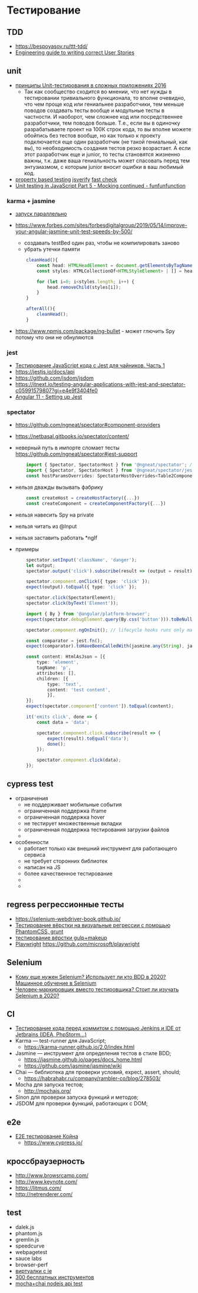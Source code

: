 # Тестирование

## TDD

 * https://bespoyasov.ru/ttt-tdd/
 * [Engineering guide to writing correct User Stories](https://sobolevn.me/2019/02/engineering-guide-to-user-stories)

##  unit
	
 * [принципы Unit-тестирования в сложных приложениях 2016](https://habrahabr.ru/post/310826/)
	* Так как сообщество сходится во мнении, что нет нужды в тестировании тривиального функционала, то вполне очевидно, что чем проще код или гениальнее разработчики, тем меньше поводов создавать тесты вообще и модульные тесты в частности. И наоборот, чем сложнее код или посредственнее разработчики, тем поводов больше. Т.е., если вы в одиночку разрабатываете проект на 100К строк кода, то вы вполне можете обойтись без тестов вообще, но как только к проекту подключается еще один разработчик (не такой гениальный, как вы), то необходимость создания тестов резко возрастает. А если этот разработчик еще и junior, то тесты становятся жизненно важны, т.к. даже ваша гениальность может спасовать перед тем энтузиазмом, с которым junior вносит ошибки в ваш любимый код.
 * [property based testing](https://www.youtube.com/watch?v=H-cBhNMxlCw) [jsverify](https://github.com/jsverify/jsverify) [fast check](https://github.com/dubzzz/fast-check)
 * [Unit testing in JavaScript Part 5 - Mocking continued - funfunfunction](https://www.youtube.com/watch?v=ZbModC5pqv0&list=PL0zVEGEvSaeF_zoW9o66wa_UCNE3a7BEr&index=6)

### karma + jasmine

 * [запуск параллельно](https://karma-runner.github.io/6.3/config/configuration-file.html#concurrency)
 * https://www.forbes.com/sites/forbesdigitalgroup/2019/05/14/improve-your-angular-jasmine-unit-test-speeds-by-500/
	* создавать testBed один раз, чтобы не компилировать заново
	* убрать утечки памяти

	```ts
		cleanHead(){
			const head: HTMLHeadElement = document.getElementsByTagName('head')[0];
			const styles: HTMLCollectionOf<HTMLStyleElement> | [] = head.getElementsByTagName('style');

			for (let i=0; i<styles.length; i++) {
				head.removeChild(styles[i]);
			}
		}

		afterAll(){
			cleanHead();
		}
	```
 * https://www.npmjs.com/package/ng-bullet - может глючить Spy потому что они не обнуляются

### jest

 * [Тестирование JavaScript кода с Jest для чайников. Часть 1](https://habr.com/ru/post/502302/)
 * https://jestjs.io/docs/api
 * https://github.com/jsdom/jsdom
 * https://itnext.io/testing-angular-applications-with-jest-and-spectator-c05991579807?gi=e4e9f3404fe0
 * [Angular 11 - Setting up Jest](https://dev.to/alfredoperez/angular-10-setting-up-jest-2m0l)

### spectator

 * https://github.com/ngneat/spectator#component-providers
 * https://netbasal.gitbooks.io/spectator/content/
 * неверный путь в импорте сломает тесты https://github.com/ngneat/spectator#jest-support

	```ts
		import { Spectator, SpectatorHost } from '@ngneat/spectator'; // wrong
		import { Spectator, SpectatorHost } from '@ngneat/spectator/jest'; // right
		const hostParamsOverrides: SpectatorHostOverrides<Table2Component<unknown>, HostComponent, HostComponent> = {...}

	```
 * нельзя дважды вызывать фабрику

	```ts
		const createHost = createHostFactory({...})
		const createComponent = createComponentFactory({...})
	```
 * нельзя навесить Spy на private
 * нельзя читать из @Input
 * нельзя заставить работать *ngIf
 * примеры
	```ts
		spectator.setInput('className', 'danger');
		let output;
		spectator.output('click').subscribe(result => (output = result));

		spectator.component.onClick({ type: 'click' });
		expect(output).toEqual({ type: 'click' });

		spectator.click(SpectatorElement);
		spectator.click(byText('Element'));

		import { By } from '@angular/platform-browser';
		expect(spectator.debugElement.query(By.css('button'))).toBeNull();

		spectator.component.ngOnInit(); // lifecycle hooks runs only manually

		const comparator = jest.fn();
		expect(comparator).toHaveBeenCalledWith(jasmine.any(String), jasmine.any(Number), SortDirection.ASC);

		const content: HtmlAsJson = [{
			type: 'element',
			tagName: 'p',
			attributes: [],
			children: [{
				type: 'text',
				content: 'test content',
				}],
		}];
		expect(spectator.component['content']).toEqual(content);

		it('emits click', done => {
			const data = 'data';

			spectator.component.click.subscribe(result => {
				expect(result).toEqual('data');
				done();
			});

			spectator.component.click(data);
		});
	```

##  cypress test

 * ограничения
	* не поддерживает мобильные события
	* ограниченная поддержка iframe
	* ограниченная поддержка hover
	* не тестирует множественные вкладки
	* ограниченная поддержка тестирования загрузки файлов
	* 
 * особенности
 	* работает только как внешний инструмент для работающего сервиса
 	* не требует сторонних библиотек
	* написан на JS
	* более качественное тестирование
	* 
	* 
## regress регрессионные тесты

 * https://selenium-webdriver-book.github.io/
 * [Тестирование вёрстки на визуальные регрессии с помощью PhantomCSS, grunt](http://habrahabr.ru/post/271379/)
 * [тестирование вёрстки gulp+makeup](https://habrahabr.ru/company/2gis/blog/277457/)
 * [Playwright](https://habr.com/ru/company/jugru/blog/487294/) https://github.com/microsoft/playwright

## Selenium

 * [Кому еще нужен Selenium? Использует ли кто BDD в 2020? Машинное обучение в Selenium](https://habr.com/ru/company/jugru/blog/494256/)
 * [Человек-маркировщик вместо тестировщика? Стоит ли изучать Selenium в 2020?](https://habr.com/ru/post/499658/)

##  CI

 * [Тестирование кода перед коммитом с помощью Jenkins и IDE от Jetbrains (IDEA, PhpStorm...)](http://habrahabr.ru/post/182042/)
 *  Karma — test-runner для JavaScript;
	* https://karma-runner.github.io/2.0/index.html
 *  Jasmine — инструмент для определения тестов в стиле BDD;
	* https://jasmine.github.io/pages/docs_home.html
	* https://github.com/jasmine/jasmine/wiki
 *  Chai — библиотека для проверки условий, expect, assert, should;
	* https://habrahabr.ru/company/rambler-co/blog/278503/
 * Mocha для запуска тестов;
	* http://mochajs.org/
 * Sinon для проверки запуска функций и методов;
 * JSDOM для проверки функций, работающих с DOM;

## e2e

 * [Е2Е тестирование Койна](https://bespoyasov.ru/blog/coin-e2e-with-cypress/)
    * https://www.cypress.io/
 
##  кроссбраузерность

 * http://www.browsrcamp.com/
 * http://www.keynote.com/
 * https://litmus.com/
 * http://netrenderer.com/

##  test

 * dalek.js
 * phantom.js
 * gremlin.js
 * speedcurve
 * webpagetest
 * sauce labs
 * browser-perf
 * [виртуалки с ie](https://developer.microsoft.com/en-us/microsoft-edge/tools/vms/windows/)
 * [300 бесплатных инструментов](https://habrahabr.ru/post/250621/)
 * [mocha+chai nodejs api test](https://habrahabr.ru/post/308352/)



